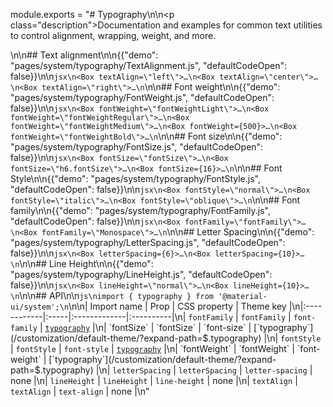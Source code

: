 module.exports = "# Typography\n\n<p class=\"description\">Documentation and examples for common text utilities to control alignment, wrapping, weight, and more.</p>\n\n## Text alignment\n\n{{\"demo\": \"pages/system/typography/TextAlignment.js\", \"defaultCodeOpen\": false}}\n\n```jsx\n<Box textAlign=\"left\">…\n<Box textAlign=\"center\">…\n<Box textAlign=\"right\">…\n```\n\n## Font weight\n\n{{\"demo\": \"pages/system/typography/FontWeight.js\", \"defaultCodeOpen\": false}}\n\n```jsx\n<Box fontWeight=\"fontWeightLight\">…\n<Box fontWeight=\"fontWeightRegular\">…\n<Box fontWeight=\"fontWeightMedium\">…\n<Box fontWeight={500}>…\n<Box fontWeight=\"fontWeightBold\">…\n```\n\n## Font size\n\n{{\"demo\": \"pages/system/typography/FontSize.js\", \"defaultCodeOpen\": false}}\n\n```jsx\n<Box fontSize=\"fontSize\">…\n<Box fontSize=\"h6.fontSize\">…\n<Box fontSize={16}>…\n```\n\n## Font Style\n\n{{\"demo\": \"pages/system/typography/FontStyle.js\", \"defaultCodeOpen\": false}}\n\n```jsx\n<Box fontStyle=\"normal\">…\n<Box fontStyle=\"italic\">…\n<Box fontStyle=\"oblique\">…\n```\n\n## Font family\n\n{{\"demo\": \"pages/system/typography/FontFamily.js\", \"defaultCodeOpen\": false}}\n\n```jsx\n<Box fontFamily=\"fontFamily\">…\n<Box fontFamily=\"Monospace\">…\n```\n\n## Letter Spacing\n\n{{\"demo\": \"pages/system/typography/LetterSpacing.js\", \"defaultCodeOpen\": false}}\n\n```jsx\n<Box letterSpacing={6}>…\n<Box letterSpacing={10}>…\n```\n\n## Line Height\n\n{{\"demo\": \"pages/system/typography/LineHeight.js\", \"defaultCodeOpen\": false}}\n\n```jsx\n<Box lineHeight=\"normal\">…\n<Box lineHeight={10}>…\n```\n\n## API\n\n```js\nimport { typography } from '@material-ui/system';\n```\n\n| Import name | Prop | CSS property | Theme key |\n|:------------|:-----|:-------------|:----------|\n| `fontFamily` | `fontFamily` | `font-family` | [`typography`](/customization/default-theme/?expand-path=$.typography) |\n| `fontSize` | `fontSize` | `font-size` | [`typography`](/customization/default-theme/?expand-path=$.typography) |\n| `fontStyle` | `fontStyle` | `font-style` | [`typography`](/customization/default-theme/?expand-path=$.typography) |\n| `fontWeight` | `fontWeight` | `font-weight` | [`typography`](/customization/default-theme/?expand-path=$.typography) |\n| `letterSpacing` | `letterSpacing` | `letter-spacing` | none |\n| `lineHeight` | `lineHeight` | `line-height` | none |\n| `textAlign` | `textAlign` | `text-align` | none |\n"